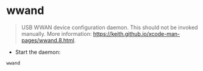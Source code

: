# wwand

> USB WWAN device configuration daemon.
> This should not be invoked manually.
> More information: <https://keith.github.io/xcode-man-pages/wwand.8.html>.

- Start the daemon:

`wwand`
